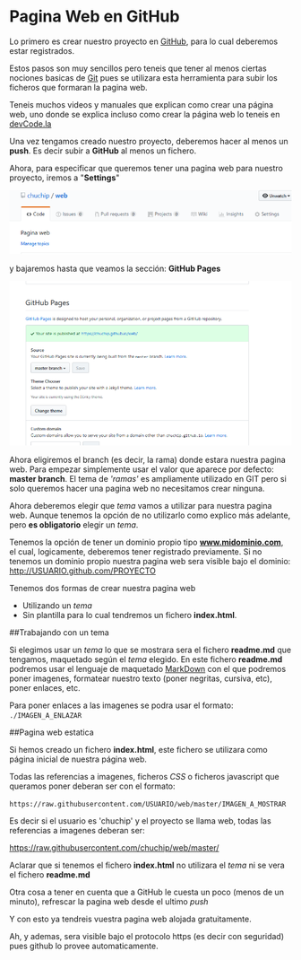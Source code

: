 # Pagina Web en GitHub

Lo primero es crear nuestro proyecto en [GitHub](https://www.github.com), para lo cual deberemos estar registrados. 

Estos pasos son muy sencillos pero teneis que tener al menos ciertas nociones basicas de [Git](https://git-scm.com/book/es/v2) pues se utilizara esta herramienta para subir los ficheros que formaran la pagina web.

Teneis muchos videos y manuales que explican como crear una página web, uno donde se explica incluso como crear la página web lo teneis en [devCode.la](https://devcode.la/tutoriales/publicar-tu-web-usando-github-pages/)

Una vez tengamos creado nuestro proyecto, deberemos hacer al menos un  **push**. Es decir subir a **GitHub** al menos un fichero.

Ahora, para especificar que queremos tener una pagina web para nuestro proyecto,  iremos a "**Settings**"

![Settings en GithHub](./_captura1.png)

y bajaremos hasta que veamos la sección: **GitHub Pages**

![Settings en GithHub](./_captura2.png)


Ahora eligiremos el branch (es decir, la rama) donde estara nuestra pagina web. Para empezar simplemente usar el valor que aparece por defecto: **master branch**. El tema de _'ramas'_ es ampliamente utilizado en GIT pero si solo queremos hacer una pagina web no necesitamos crear ninguna.

Ahora deberemos elegir que _tema_ vamos a utilizar para nuestra pagina web. Aunque tenemos la opción de no utilizarlo como explico más adelante, pero **es obligatorio** elegir un _tema_.

Tenemos la opción de tener un dominio propio tipo **www.midominio.com**, el cual, logicamente, deberemos tener registrado previamente. Si no tenemos un dominio propio nuestra pagina web sera visible bajo el dominio: http://USUARIO.github.com/PROYECTO


Tenemos dos formas de crear nuestra pagina web

- Utilizando un _tema_ 
- Sin plantilla para lo cual tendremos un fichero **index.html**.

##Trabajando con un tema

Si elegimos usar un _tema_ lo que se mostrara sera el fichero **readme.md** que tengamos, maquetado según el _tema_ elegido.
En este fichero **readme.md** podremos usar el lenguaje de maquetado [MarkDown](https://es.wikipedia.org/wiki/Markdown) con el que podremos poner imagenes, formatear nuestro texto (poner negritas, cursiva, etc), poner enlaces, etc.

Para poner enlaces  a las imagenes se podra usar el formato: `./IMAGEN_A_ENLAZAR`


##Pagina web estatica

Si hemos creado  un fichero **index.html**, este fichero se utilizara como página inicial de nuestra página web.

Todas las referencias a imagenes, ficheros *CSS*  o ficheros javascript que queramos poner deberan ser con el formato:

`https://raw.githubusercontent.com/USUARIO/web/master/IMAGEN_A_MOSTRAR`

Es decir si el usuario es 'chuchip' y el proyecto se llama web, todas las referencias a imagenes deberan ser:

https://raw.githubusercontent.com/chuchip/web/master/

Aclarar que si tenemos el fichero **index.html** no utilizara el _tema_ ni se vera el fichero **readme.md**

Otra cosa a tener en cuenta que a GitHub le cuesta un poco (menos de un minuto), refrescar la pagina web desde el ultimo _push_

Y con esto ya tendreis vuestra pagina web alojada gratuitamente. 

Ah, y ademas, sera visible bajo el protocolo https (es decir con seguridad) pues github lo provee automaticamente.




